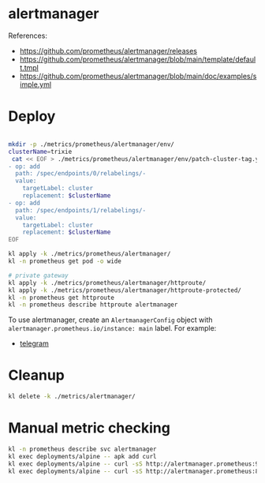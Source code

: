 

# alertmanager

References:
- https://github.com/prometheus/alertmanager/releases
- https://github.com/prometheus/alertmanager/blob/main/template/default.tmpl
- https://github.com/prometheus/alertmanager/blob/main/doc/examples/simple.yml

# Deploy

```bash

mkdir -p ./metrics/prometheus/alertmanager/env/
clusterName=trixie
 cat << EOF > ./metrics/prometheus/alertmanager/env/patch-cluster-tag.yaml
- op: add
  path: /spec/endpoints/0/relabelings/-
  value:
    targetLabel: cluster
    replacement: $clusterName
- op: add
  path: /spec/endpoints/1/relabelings/-
  value:
    targetLabel: cluster
    replacement: $clusterName
EOF

kl apply -k ./metrics/prometheus/alertmanager/
kl -n prometheus get pod -o wide

# private gateway
kl apply -k ./metrics/prometheus/alertmanager/httproute/
kl apply -k ./metrics/prometheus/alertmanager/httproute-protected/
kl -n prometheus get httproute
kl -n prometheus describe httproute alertmanager

```

To use alertmanager, create an `AlertmanagerConfig` object with `alertmanager.prometheus.io/instance: main` label.
For example:
- [telegram](./telegram/notify-telegram.md)

# Cleanup

```bash
kl delete -k ./metrics/alertmanager/
```

# Manual metric checking

```bash
kl -n prometheus describe svc alertmanager
kl exec deployments/alpine -- apk add curl
kl exec deployments/alpine -- curl -sS http://alertmanager.prometheus:9093/metrics
kl exec deployments/alpine -- curl -sS http://alertmanager.prometheus:8080/metrics
```
